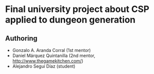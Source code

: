 
# Final university project about CSP applied to dungeon generation

## Authoring

* Gonzalo A. Aranda Corral (1st mentor)
* Daniel Márquez Quintanilla (2nd mentor, http://www.thegamekitchen.com/)
* Alejandro Seguí Díaz (student)



